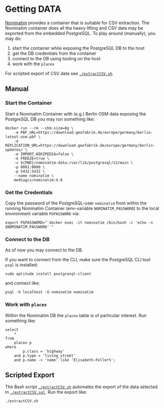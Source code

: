 # Getting DATA

[Nominatim](https://nominatim.org/) provides a container that is suitable for CSV extraction. The Nominatim container 
does all the heavy lifting and CSV data may be exported from the embedded PostgreSQL. To play around (manually), you 
may do:

1. start the container while exposing the PostgreSQL DB to the host
2. get the DB credentials from the container
3. connect to the DB using tooling on the host
4. work with the `placex`

For scripted export of CSV data see [`./extractCSV.sh`](./extractCSV.sh). 

## Manual

### Start the Container

Start a Nominatim Container with (e.g.) Berlin OSM data exposing the PostgreSQL DB you may run something like:

~~~~
docker run --rm --shm-size=8g \
    -e PBF_URL=https://download.geofabrik.de/europe/germany/berlin-latest.osm.pbf \
    -e REPLICATION_URL=https://download.geofabrik.de/europe/germany/berlin-updates/ \
    -e IMPORT_WIKIPEDIA=false \
    -e FREEZE=true \
    -v ${PWD}/nominatim-data:/var/lib/postgresql/12/main \
    -p 8081:8080 \
    -p 5432:5432 \
    --name nominatim \
    mediagis/nominatim:4.0
~~~~    

### Get the Credentials

Copy the password of the PostgreSQL-user `nominatim` from within the running Nominatim Container 
(env-variable `NOMINATIM_PASSWORD`) to the local environment variable `PGPASSWORD` via:

~~~~
export PGPASSWORD="`docker exec -it nominatim /bin/bash -c 'echo -n $NOMINATIM_PASSWORD'`"
~~~~

### Connect to the DB

As of now you may connect to the DB. 

If you want to connect from the CLI, make sure the PostgreSQL CLI tool `psql` is installed:

~~~~
sudo aptitude install postgresql-client
~~~~

and connect like:

~~~~
psql -h localhost -U nominatim nominatim
~~~~

### Work with `placex`

Within the Nominatim DB the `placex` table is of particular interest. Run something like:

~~~~
select 
    * 
from 
    placex p 
where 
        p.class = 'highway' 
    and p.type = 'living_street' 
    and p.name -> 'name' like 'Elisabeth-Feller%';
~~~~

## Scripted Export

The Bash script [`./extractCSV.sh`](./extractCSV.sh) automates the export of the data selected in
[`./extractCSV.sql`](./extractCSV.sql). Run the export like: 

~~~~
./extractCSV.sh
~~~~